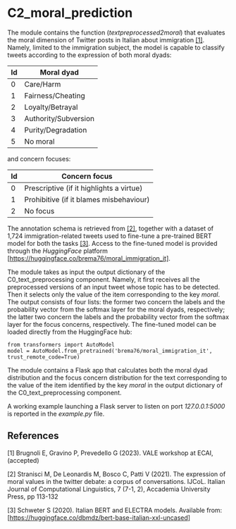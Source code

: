 # C2_moral_prediction 
The module contains the function (*textpreprocessed2moral*) that evaluates the moral dimension of Twitter posts in Italian about immigration [[1]](#1). Namely, limited to the immigration subject, the model is capable to classify tweets according to the expression of both moral dyads:

| Id | Moral dyad           |
|----|----------------------|
| 0  | Care/Harm            |
| 1  | Fairness/Cheating    |
| 2  | Loyalty/Betrayal     |
| 3  | Authority/Subversion |
| 4  | Purity/Degradation   |
| 5  | No moral             |

and concern focuses:

| Id | Concern focus                            |
|----|------------------------------------------|
| 0  | Prescriptive (if it highlights a virtue) |
| 1  | Prohibitive  (if it blames misbehaviour) |
| 2  | No focus                                 |

The annotation schema is retrieved from [[2]](#2), together with a dataset of 1,724 immigration-related tweets used to fine-tune a pre-trained BERT model for both the tasks [[3]](#3).
Access to the fine-tuned model is provided through the *HuggingFace* platform [https://huggingface.co/brema76/moral_immigration_it].

The module takes as input the output dictionary of the C0_text_preprocessing component. Namely, it first receives all the preprocessed versions of an input tweet whose topic has to be detected. Then it selects only the value of the item corresponding to the key *moral*. The output consists of four lists: the former two concern the labels and the probability vector from the softmax layer for the moral dyads, respectively; the latter two concern the labels and the probability vector from the softmax layer for the focus concerns, respectively.
The fine-tuned model can be loaded directly from the HuggingFace hub: 

    from transformers import AutoModel
    model = AutoModel.from_pretrained('brema76/moral_immigration_it', trust_remote_code=True)

The module contains a Flask app that calculates both the moral dyad distribution and the focus concern distribution for the text corresponding to the value of the item identified by the key *moral* in the output dictionary of the C0_text_preprocessing component.

A working example launching a Flask server to listen on port *127.0.0.1:5000* is reported in the *example.py* file.

## References
<a id="1">[1]</a> 
Brugnoli E, Gravino P, Prevedello G (2023). 
VALE workshop at ECAI, (accepted)

<a id="2">[2]</a> 
Stranisci M, De Leonardis M, Bosco C, Patti V (2021). 
The expression of moral values in the twitter debate: a corpus of conversations. 
IJCoL. Italian Journal of Computational Linguistics, 7 (7-1, 2), Accademia University Press, pp 113-132

<a id="3">[3]</a> 
Schweter S (2020).
Italian BERT and ELECTRA models.
Available from: [https://huggingface.co/dbmdz/bert-base-italian-xxl-uncased]
